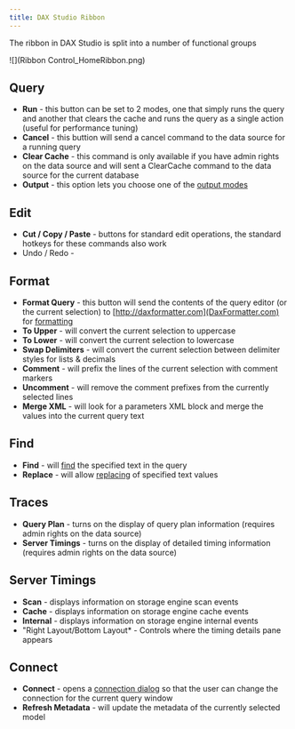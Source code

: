 ```yaml
---
title: DAX Studio Ribbon
---
```


The ribbon in DAX Studio is split into a number of functional groups

![](Ribbon Control_HomeRibbon.png)

## Query

- **Run** - this button can be set to 2 modes, one that simply runs the query and another that clears the cache and runs the query as a single action (useful for performance tuning)
- **Cancel** - this buttion will send a cancel command to the data source for a running query
- **Clear Cache** - this command is only available if you have admin rights on the data source and will sent a ClearCache command to the data source for the current database
- **Output** - this option lets you choose one of the [output modes](../output-modes)

## Edit 
- **Cut / Copy / Paste** - buttons for standard edit operations, the standard hotkeys for these commands also work
- Undo / Redo -
## Format
- **Format Query** - this button will send the contents of the query editor (or the current selection) to [http://daxformatter.com](DaxFormatter.com) for [formatting](../daxformatter-support)
- **To Upper** - will convert the current selection to uppercase
- **To Lower** - will convert the current selection to lowercase
- **Swap Delimiters** - will convert the current selection between delimiter styles for lists & decimals
- **Comment** - will prefix the lines of the current selection with comment markers
- **Uncomment** - will remove the comment prefixes from the currently selected lines
- **Merge XML** - will look for a parameters XML block and merge the values into the current query text
## Find
- **Find** - will [find](../find-replace) the specified text in the query
- **Replace** - will allow [replacing](../find-replace) of specified text values
## Traces
- **Query Plan** - turns on the display of query plan information (requires admin rights on the data source)
- **Server Timings** - turns on the display of detailed timing information (requires admin rights on the data source)
## Server Timings
- **Scan** - displays information on storage engine scan events
- **Cache** - displays information on storage engine cache events
- **Internal** - displays information on storage engine internal events 
- "Right Layout/Bottom Layout* - Controls where the timing details pane appears
## Connect
- **Connect** - opens a [connection dialog](../connection-dialog) so that the user can change the connection for the current query window
- **Refresh Metadata** - will update the metadata of the currently selected model
